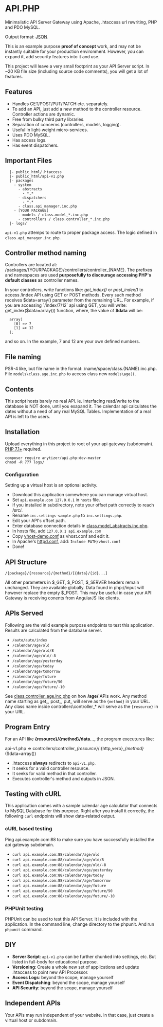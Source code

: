 # API.PHP

Minimalistic API Server Gateway using Apache, .htaccess url rewriting, PHP and PDO MySQL.

Output format: [JSON](http://json.org/).

This is an example purpose __proof of concept__ work, and may not be instantly suitable for your production environment.
However, you can expand it, add security features into it and use.

This project will leave a very small footprint as your API Server script.
In ~20 KB file size (including source code comments), you will get a lot of features.


## Features

 * Handles GET/POST/PUT/PATCH etc. separately.
 * To add an API, just add a new method to the controller resource. Controller actions are dynamic.
 * Free from bulky third party libraries.
 * Separation of concerns (controllers, models, logging).
 * Useful in light-weight micro-services.
 * Uses PDO MySQL.
 * Has access logs.
 * Has event dispatchers.


## Important Files
```
  |- public_html/.htaccess
  |- public_html/api-v1.php
  |- packages
    - system
	  - abstracts
	    - *.*
	  - dispatchers
	    - *.*
	  - class.api_manager.inc.php
	- [YOUR PACKAGE]
      - models / class.model_*.inc.php
	  - controllers / class.controller_*.inc.php
  |- logs/
```

 `api-v1.php` attemps to route to proper package access. The logic defined in `class.api_manager.inc.php`.


## Controller method naming

Controllers are located at: /packages/{YOURPACKAGE}/controllers/controller_{NAME}.
The prefixes and namespaces are used **purposefully to discourage accessing PHP's default classes**  as controller names.

In your controllers, write functions like: _get_index()_ or _post_index()_ to access /index API using GET or POST methods.
Every such method receives $data=array() parameter from the remaining URL. For example, if you are accessing `/index/7/12` api using GET,
you will write: get_index($data=array()) function, where, the value of __$data__ will be:

```
  array(
    [0] => 7
    [1] => 12
  );
```

and so on. In the example, 7 and 12 are your own defined numbers.


## File naming

PSR-4 like, but file name in the format: /name/space/class.{NAME}.inc.php.
File `models\class.age.inc.php` to access class new `models\age()`.


## Contents

This script hosts barely no real API. ie. Interfacing read/write to the database is NOT done, until you exapand it.
The calendar api calculates the dates without a need of any real MySQL Tables.
Implementation of a real API is left to the users.


## Installation

Upload everything in this project to root of your api gateway (subdomain).
[PHP 7.1+](https://www.rosehosting.com/blog/how-to-install-php-7-3-on-ubuntu-16-04/) required.

    composer require anytizer/api.php:dev-master
    chmod -R 777 logs/


### Configuration

Setting up a virtual host is an optional activity.

 * Download this application somewhere you can manage virtual host.
 * Set `api.example.com 127.0.0.1` in `hosts` file.
 * If you installed in subdirectory, note your offset path correctly to reach /src/.
 * Rename `inc.settings-sample.php` to `inc.settings.php`.
 * Edit  your API's offset path.
 * Enter database connection details in [class.model_abstracts.inc.php](src/packages/system/abstracts/class.model_abstracts.inc.php).
 * In hosts file, add `127.0.0.1 api.example.com`
 * Copy [vhost-demo.conf](vhost-demo.conf) as vhost.conf and edit it.
 * In Apache's [httpd.conf](https://httpd.apache.org/docs/2.4/configuring.html), add: `Include PATH/vhost.conf`
 * Done!


## API Structure

    /{package}/{resource}/{method}/[{data}/{id}...]

All other parameters in $_GET, $_POST, $_SERVER headers remain unchanged. They are available globally. Data found in php://input will however replace the empty $_POST. This may be useful in case your API Gateway is receiving conents from AngularJS like clients.


## APIs Served

Following are the valid example purpose endpoints to test this application.
Results are calculated from the database server.

 * `/auto/auto/index`
 * `/calendar/age/old`
 * `/calendar/age/old/8`
 * `/calendar/age/old/-8`
 * `/calendar/age/yesterday`
 * `/calendar/age/today`
 * `/calendar/age/tomorrow`
 * `/calendar/age/future`
 * `/calendar/age/future/50`
 * `/calendar/age/future/-10`

See [class.controller_age.inc.php](src/packages/calendar/controllers/class.controller_age.inc.php) on how __/age/__ APIs work.
Any method name starting as get_, post_, put_ will serve as the `{method}` in your URL.
Any class name inside controllers\\controller_* will serve as the `{resource}` in your URL.



## Program Entry

For an API like __{resource}/{method}/data...__, the program executures like:

api-v1.php => controllers/controller_*{resource}*/:{http_verb}_*{method}*($data=array())

 * .htaccess __always__ redirects to `api-v1.php`.
 * It seeks for a valid controller resource.
 * It seeks for valid method in that controller.
 * Executes controller's method and outputs in JSON.


## Testing with cURL

This application comes with a sample calendar age calculator that connects to MySQL Database for this purpose.
Right after you install it correctly, the following `curl` endpoints will show date-related output.

### cURL based testing

Ping api.example.com:88 to make sure you have successfully installed the api gateway subdomain.

 * `curl api.example.com:88/calendar/age/old`
 * `curl api.example.com:88/calendar/age/old/8`
 * `curl api.example.com:88/calendar/age/old/-8`
 * `curl api.example.com:88/calendar/age/yesterday`
 * `curl api.example.com:88/calendar/age/today`
 * `curl api.example.com:88/calendar/age/tomorrow`
 * `curl api.example.com:88/calendar/age/future`
 * `curl api.example.com:88/calendar/age/future/50`
 * `curl api.example.com:88/calendar/age/future/-10`


 ### PHPUnit testing

 PHPUnit can be used to test this API Server.
 It is included with the application.
 In the command line, change directory to the phpunit. And run `phpunit` command.


## DIY

 * __Server Script__: `api-v1.php` can be further chunked into settings, etc. But listed in full-body for educational purpose.
 * __Versioning__: Create a whole new set of applications and update .htaccess to point new API Processor.
 * __Access Logs__: beyond the scope, manage yourself
 * __Event Dispatching__: beyond the scope, manage yourself
 * __API Security__: beyond the scope, manage yourself


## Independent APIs

Your APIs may run independent of your website. In that case, just create a virtual host or subdomain.
